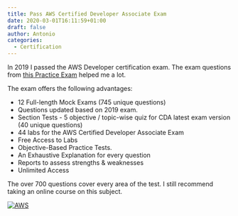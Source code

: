 ```yaml
---
title: Pass AWS Certified Developer Associate Exam
date: 2020-03-01T16:11:59+01:00
draft: false
author: Antonio
categories: 
  - Certification
---
```


In 2019 I passed the AWS Developer certification exam. The exam questions from [this Practice Exam](https://shareasale.com/r.cfm?b=973927&u=2310472&m=43514&urllink=&afftrack=) helped me a lot.

The exam offers the following advantages:

* 12 Full-length Mock Exams (745 unique questions) 
* Questions updated based on 2019 exam.
* Section Tests - 5 objective / topic-wise quiz for CDA latest exam version (40 unique questions)
* 44 labs for the AWS Certified Developer Associate Exam
* Free Access to Labs
* Objective-Based Practice Tests.
* An Exhaustive Explanation for every question
* Reports to assess strengths & weaknesses
* Unlimited Access

The over 700 questions cover every area of ​​the test. I still recommend taking an online course on this subject.

[![AWS](https://static.shareasale.com/image/43514/468X6010.jpg)](https://shareasale.com/r.cfm?b=1373702&amp;u=2310472&amp;m=43514&amp;urllink=&amp;afftrack=)

